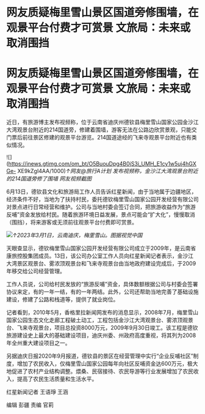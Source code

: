 # 网友质疑梅里雪山景区国道旁修围墙，在观景平台付费才可赏景 文旅局：未来或取消围挡

# 网友质疑梅里雪山景区国道旁修围墙，在观景平台付费才可赏景 文旅局：未来或取消围挡

近日，有旅游博主发布视频称，位于云南省迪庆州德钦县梅里雪山国家公园金沙江大湾观景台附近的214国道旁，修建着围墙，游客无法在公路边欣赏景观，只能交门票后前往景区修建的观景平台游览。214国道途经的飞来寺观景平台附近也有类似情况。

![](https://inews.gtimg.com/om_bt/O5BuouDpg4B0jS3i_UMH_E1cy1w5uj4hGXGe-
XE9kZgI4AA/1000)_↑网友@旅行A计划 发布视频称，金沙江大湾观景台附近的214国道旁修了围墙 网友视频截图_

6月13日，德钦县文化和旅游局工作人员告诉红星新闻，由于当地属于边疆地区，经济条件不好，当地为了扶持村民，委托德钦梅里雪山国家公园开发经营有限公司对景点进行日常经营和维护。公司与当地村委会签订合同，把旅游收益作为“旅游反哺”资金发放给村民。随着旅游环境日益发展，景点可能会“扩大化”，慢慢取消（围挡），将来游客或无须前往观景平台付费即可赏景。

![](https://inews.gtimg.com/om_bt/OlCsJceWy0UPyiQNBmFWibuQA0mi2jHL_sYxDOvfTT3UcAA/1000)_↑2023年3月1日，云南迪庆，梅里雪山。图据视觉中国_

天眼查显示，德钦梅里雪山国家公园开发经营有限公司成立于2009年，是云南省康旅控股集团成员。13日，该公司办公室工作人员向红星新闻记者表示，金沙江大湾景区观景台、雾浓顶观景台和飞来寺观景台由当地政府建设完成后，于2009年移交给公司经营管理。

工作人员说，公司给村民发放的“旅游反哺”资金，具体数额根据公司与村委会签署协议来定，有的一年一结，有的一年两结。此外，公司还帮助当地完善了基础设施建设，修建了公路和栈道等，提供了就业岗位。

记者看到，2010年5月，香格里拉新闻网发布的消息显示，2008年7月，梅里雪山国家公园生态文化走廊工程破土动工，工程包括金沙江大湾观景台、雾浓顶观景台、飞来寺观景台，项目总投资8000万元，2009年9月30日竣工。该工程是德钦旅游建设史上最大的基础建设项目，迪庆州委、州政府高度重视，将其列为2008年全州重大建设项目之一。

另据迪庆日报2020年9月报道，德钦县的景区在经营管理中实行“企业反哺社区”制度，增加了农民收入，仅梅里雪山国家公园每年向社区反哺资金达600万元，极大地促进了农村产业结构调整。煨桑、民宿接待、农民导游等行业发展增加了农民收入，提高了农民生活质量和生活水平。

红星新闻记者 王语琤 王涵

编辑 彭疆 责编 官莉

